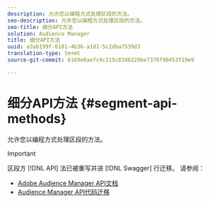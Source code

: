 ```yaml
---
description: 允许您以编程方式处理区段的方法。
seo-description: 允许您以编程方式处理区段的方法。
seo-title: 细分API方法
solution: Audience Manager
title: 细分API方法
uuid: a3ab199f-6181-4b36-a1d1-5c2dba7539d3
translation-type: tm+mt
source-git-commit: 6169e8aefc4c215c83d6229be7378f90453f19e9

---
```



# 细分API方法 {#segment-api-methods}

允许您以编程方式处理区段的方法。

>[!IMPORTANT]
>
>区段方 [!DNL API] 法已被重写并进 [!DNL Swagger] 行迁移。 请参阅：
>
>* [Adobe Audience Manager API文档](https://bank.demdex.com/portal/swagger/index.html)
>* [Audience Manager API代码迁移](../../api/api-swagger-migration.md)